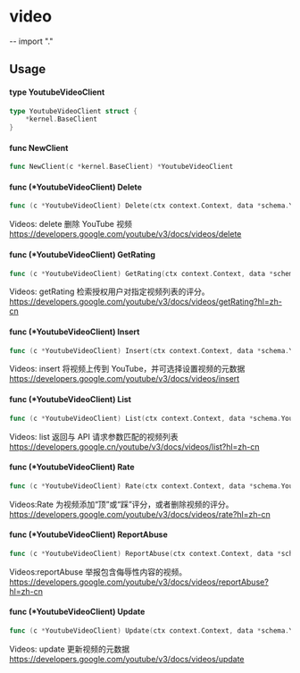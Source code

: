 # video
--
    import "."


## Usage

#### type YoutubeVideoClient

```go
type YoutubeVideoClient struct {
	*kernel.BaseClient
}
```


#### func  NewClient

```go
func NewClient(c *kernel.BaseClient) *YoutubeVideoClient
```

#### func (*YoutubeVideoClient) Delete

```go
func (c *YoutubeVideoClient) Delete(ctx context.Context, data *schema.YouTubeVideoDeleteReq) (*schema.YouTubeVideoDeleteRes, error)
```
Videos: delete 删除 YouTube 视频
https://developers.google.com/youtube/v3/docs/videos/delete

#### func (*YoutubeVideoClient) GetRating

```go
func (c *YoutubeVideoClient) GetRating(ctx context.Context, data *schema.YouTubeVideoGetRatingReq) (*schema.YouTubeVideoGetRatingRes, error)
```
Videos: getRating 检索授权用户对指定视频列表的评分。
https://developers.google.com/youtube/v3/docs/videos/getRating?hl=zh-cn

#### func (*YoutubeVideoClient) Insert

```go
func (c *YoutubeVideoClient) Insert(ctx context.Context, data *schema.YouTubeVideoInsertReq) (*schema.YouTubeVideoInsertRes, error)
```
Videos: insert 将视频上传到 YouTube，并可选择设置视频的元数据
https://developers.google.com/youtube/v3/docs/videos/insert

#### func (*YoutubeVideoClient) List

```go
func (c *YoutubeVideoClient) List(ctx context.Context, data *schema.YouTubeVideoListReq) (*schema.YouTubeVideoListRes, error)
```
Videos: list 返回与 API 请求参数匹配的视频列表
https://developers.google.cn/youtube/v3/docs/videos/list?hl=zh-cn

#### func (*YoutubeVideoClient) Rate

```go
func (c *YoutubeVideoClient) Rate(ctx context.Context, data *schema.YouTubeVideoRateReq) error
```
Videos:Rate 为视频添加“顶”或“踩”评分，或者删除视频的评分。
https://developers.google.com/youtube/v3/docs/videos/rate?hl=zh-cn

#### func (*YoutubeVideoClient) ReportAbuse

```go
func (c *YoutubeVideoClient) ReportAbuse(ctx context.Context, data *schema.YouTubeVideoReportAbuseReq) error
```
Videos:reportAbuse 举报包含侮辱性内容的视频。
https://developers.google.com/youtube/v3/docs/videos/reportAbuse?hl=zh-cn

#### func (*YoutubeVideoClient) Update

```go
func (c *YoutubeVideoClient) Update(ctx context.Context, data *schema.YouTubeVideoUpdateReq) (*schema.YouTubeVideoUpdateRes, error)
```
Videos: update 更新视频的元数据
https://developers.google.com/youtube/v3/docs/videos/update
